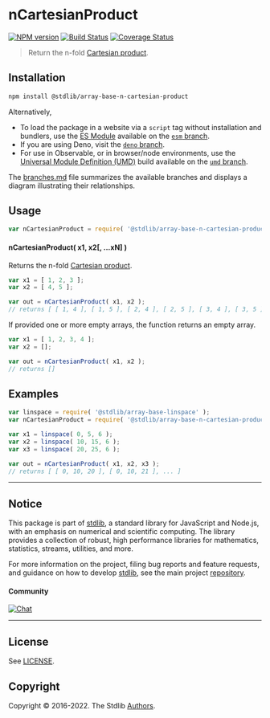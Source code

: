 <!--

@license Apache-2.0

Copyright (c) 2022 The Stdlib Authors.

Licensed under the Apache License, Version 2.0 (the "License");
you may not use this file except in compliance with the License.
You may obtain a copy of the License at

   http://www.apache.org/licenses/LICENSE-2.0

Unless required by applicable law or agreed to in writing, software
distributed under the License is distributed on an "AS IS" BASIS,
WITHOUT WARRANTIES OR CONDITIONS OF ANY KIND, either express or implied.
See the License for the specific language governing permissions and
limitations under the License.

-->

# nCartesianProduct

[![NPM version][npm-image]][npm-url] [![Build Status][test-image]][test-url] [![Coverage Status][coverage-image]][coverage-url] <!-- [![dependencies][dependencies-image]][dependencies-url] -->

> Return the n-fold [Cartesian product][cartesian-product].

<section class="installation">

## Installation

```bash
npm install @stdlib/array-base-n-cartesian-product
```

Alternatively,

-   To load the package in a website via a `script` tag without installation and bundlers, use the [ES Module][es-module] available on the [`esm` branch][esm-url].
-   If you are using Deno, visit the [`deno` branch][deno-url].
-   For use in Observable, or in browser/node environments, use the [Universal Module Definition (UMD)][umd] build available on the [`umd` branch][umd-url].

The [branches.md][branches-url] file summarizes the available branches and displays a diagram illustrating their relationships.

</section>

<section class="usage">

## Usage

```javascript
var nCartesianProduct = require( '@stdlib/array-base-n-cartesian-product' );
```

#### nCartesianProduct( x1, x2\[, ...xN] )

Returns the n-fold [Cartesian product][cartesian-product].

```javascript
var x1 = [ 1, 2, 3 ];
var x2 = [ 4, 5 ];

var out = nCartesianProduct( x1, x2 );
// returns [ [ 1, 4 ], [ 1, 5 ], [ 2, 4 ], [ 2, 5 ], [ 3, 4 ], [ 3, 5 ] ]
```

If provided one or more empty arrays, the function returns an empty array.

```javascript
var x1 = [ 1, 2, 3, 4 ];
var x2 = [];

var out = nCartesianProduct( x1, x2 );
// returns []
```

</section>

<!-- /.usage -->

<section class="notes">

</section>

<!-- /.notes -->

<section class="examples">

## Examples

<!-- eslint no-undef: "error" -->

```javascript
var linspace = require( '@stdlib/array-base-linspace' );
var nCartesianProduct = require( '@stdlib/array-base-n-cartesian-product' );

var x1 = linspace( 0, 5, 6 );
var x2 = linspace( 10, 15, 6 );
var x3 = linspace( 20, 25, 6 );

var out = nCartesianProduct( x1, x2, x3 );
// returns [ [ 0, 10, 20 ], [ 0, 10, 21 ], ... ]
```

</section>

<!-- /.examples -->

<!-- Section for related `stdlib` packages. Do not manually edit this section, as it is automatically populated. -->

<section class="related">

</section>

<!-- /.related -->

<!-- Section for all links. Make sure to keep an empty line after the `section` element and another before the `/section` close. -->


<section class="main-repo" >

* * *

## Notice

This package is part of [stdlib][stdlib], a standard library for JavaScript and Node.js, with an emphasis on numerical and scientific computing. The library provides a collection of robust, high performance libraries for mathematics, statistics, streams, utilities, and more.

For more information on the project, filing bug reports and feature requests, and guidance on how to develop [stdlib][stdlib], see the main project [repository][stdlib].

#### Community

[![Chat][chat-image]][chat-url]

---

## License

See [LICENSE][stdlib-license].


## Copyright

Copyright &copy; 2016-2022. The Stdlib [Authors][stdlib-authors].

</section>

<!-- /.stdlib -->

<!-- Section for all links. Make sure to keep an empty line after the `section` element and another before the `/section` close. -->

<section class="links">

[npm-image]: http://img.shields.io/npm/v/@stdlib/array-base-n-cartesian-product.svg
[npm-url]: https://npmjs.org/package/@stdlib/array-base-n-cartesian-product

[test-image]: https://github.com/stdlib-js/array-base-n-cartesian-product/actions/workflows/test.yml/badge.svg?branch=main
[test-url]: https://github.com/stdlib-js/array-base-n-cartesian-product/actions/workflows/test.yml?query=branch:main

[coverage-image]: https://img.shields.io/codecov/c/github/stdlib-js/array-base-n-cartesian-product/main.svg
[coverage-url]: https://codecov.io/github/stdlib-js/array-base-n-cartesian-product?branch=main

<!--

[dependencies-image]: https://img.shields.io/david/stdlib-js/array-base-n-cartesian-product.svg
[dependencies-url]: https://david-dm.org/stdlib-js/array-base-n-cartesian-product/main

-->

[chat-image]: https://img.shields.io/gitter/room/stdlib-js/stdlib.svg
[chat-url]: https://gitter.im/stdlib-js/stdlib/

[stdlib]: https://github.com/stdlib-js/stdlib

[stdlib-authors]: https://github.com/stdlib-js/stdlib/graphs/contributors

[umd]: https://github.com/umdjs/umd
[es-module]: https://developer.mozilla.org/en-US/docs/Web/JavaScript/Guide/Modules

[deno-url]: https://github.com/stdlib-js/array-base-n-cartesian-product/tree/deno
[umd-url]: https://github.com/stdlib-js/array-base-n-cartesian-product/tree/umd
[esm-url]: https://github.com/stdlib-js/array-base-n-cartesian-product/tree/esm
[branches-url]: https://github.com/stdlib-js/array-base-n-cartesian-product/blob/main/branches.md

[stdlib-license]: https://raw.githubusercontent.com/stdlib-js/array-base-n-cartesian-product/main/LICENSE

[cartesian-product]: https://en.wikipedia.org/wiki/Cartesian_product

</section>

<!-- /.links -->
